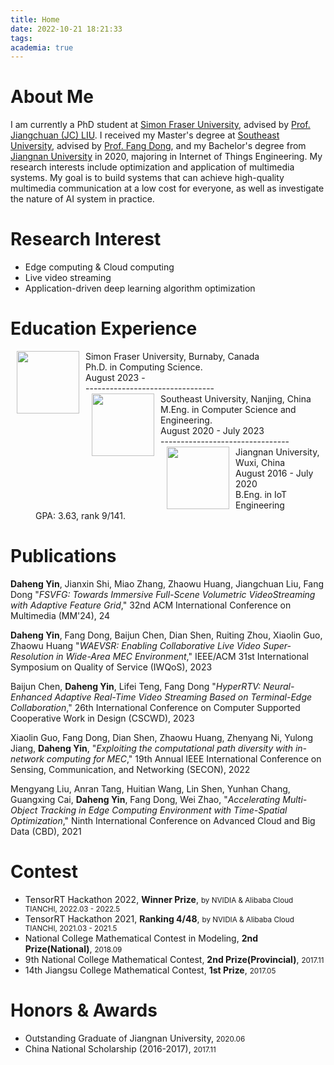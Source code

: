 ```yaml
---
title: Home
date: 2022-10-21 18:21:33
tags:
academia: true
---
```


# About Me

I am currently a PhD student at [Simon Fraser University](https://cse.seu.edu.cn/edulab/), advised by [Prof. Jiangchuan (JC) LIU](https://www.cs.sfu.ca/~jcliu/). 
I received my Master's degree at [Southeast University](https://cse.seu.edu.cn/edulab/), advised by [Prof. Fang Dong](https://cse.seu.edu.cn/2019/0102/c23024a256994/page.htm),
and my Bachelor's degree from [Jiangnan University](https://www.jiangnan.edu.cn/) in 2020, majoring in Internet of Things Engineering. 
My research interests include optimization and application of multimedia systems.
My goal is to build systems that can achieve high-quality multimedia communication at a low cost for everyone, as well as investigate the nature of AI system in practice.

# Research Interest

* Edge computing & Cloud computing
* Live video streaming
* Application-driven deep learning algorithm optimization

# Education Experience

<dl>
<dt><img align="left" width="100" hspace="10" src="/img/SFUlogo.svg"></dt>
<dt>Simon Fraser University, Burnaby, Canada</dt>
<dd>Ph.D. in Computing Science.</dd>
<dd>August 2023 - </dd>
<dd>--------------------------------</dd>
<dt><img align="left" width="100" hspace="10" src="/img/SEUlogo.svg"></dt>
<dt>Southeast University, Nanjing, China</dt>
<dd>M.Eng. in Computer Science and Engineering.</dd>
<dd>August 2020 - July 2023</dd>
<dd>--------------------------------</dd>
<dt><img align="left" width="100" hspace="10" src="/img/JNUlogo.svg"></dt>
<dt>Jiangnan University, Wuxi, China</dt>
<dd>August 2016 - July 2020</dd>
<dd>B.Eng. in IoT Engineering</dd>
<dd>GPA: 3.63, rank 9/141.</dd>
</dl>

# Publications

**Daheng Yin**, Jianxin Shi, Miao Zhang, Zhaowu Huang, Jiangchuan Liu, Fang Dong "*FSVFG: Towards Immersive Full-Scene Volumetric VideoStreaming with Adaptive Feature Grid*," 32nd ACM International Conference on Multimedia (MM'24), 24

**Daheng Yin**, Fang Dong, Baijun Chen, Dian Shen, Ruiting Zhou, Xiaolin Guo, Zhaowu Huang "*WAEVSR: Enabling Collaborative Live Video Super-Resolution in Wide-Area MEC Environment*," IEEE/ACM 31st International Symposium on Quality of Service (IWQoS), 2023

Baijun Chen, **Daheng Yin**, Lifei Teng, Fang Dong "*HyperRTV: Neural-Enhanced Adaptive Real-Time Video Streaming Based on Terminal-Edge Collaboration*," 26th International Conference on Computer Supported Cooperative Work in Design (CSCWD), 2023

Xiaolin Guo, Fang Dong, Dian Shen, Zhaowu Huang, Zhenyang Ni, Yulong Jiang, **Daheng Yin**, "*Exploiting the computational path diversity with in-network computing for MEC*," 19th Annual IEEE International Conference on Sensing, Communication, and Networking (SECON), 2022

Mengyang Liu, Anran Tang, Huitian Wang, Lin Shen, Yunhan Chang, Guangxing Cai, **Daheng Yin**, Fang Dong, Wei Zhao, "*Accelerating Multi-Object Tracking in Edge Computing Environment with Time-Spatial Optimization*," Ninth International Conference on Advanced Cloud and Big Data (CBD), 2021

# Contest

* TensorRT Hackathon 2022, **Winner Prize**, <small>by NVIDIA & Alibaba Cloud TIANCHI, 2022.03 - 2022.5</small>
* TensorRT Hackathon 2021, **Ranking 4/48**, <small>by NVIDIA & Alibaba Cloud TIANCHI, 2021.03 - 2021.5</small>
* National College Mathematical Contest in Modeling, **2nd Prize(National)**, <small>2018.09</small>
* 9th National College Mathematical Contest, **2nd Prize(Provincial)**, <small>2017.11</small>
* 14th Jiangsu College Mathematical Contest, **1st Prize**, <small>2017.05</small>

# Honors & Awards

* Outstanding Graduate of Jiangnan University, <small>2020.06</small>
* China National Scholarship (2016-2017), <small>2017.11</small>

